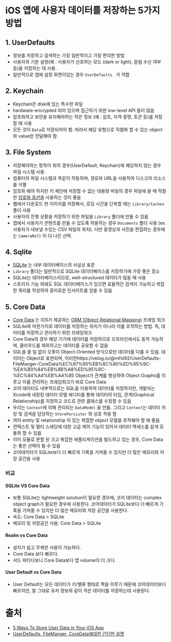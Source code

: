# iOS 앱에 사용자 데이터를 저장하는 5가지 방법

## 1. UserDefaults

- 정보를 저장하고 검색하는 가장 일반적이고 가장 편리한 방법
- 사용자의 기본 설정(예 : 사용자가 선호하는 모드 (dark or light), 알림 수신 여부 등)을 저장하는 데 사용.
- 일반적으로 앱에 설정 화면이있는 경우 `UserDefaults ` 가 적합

## 2. Keychain

- Keychain은 disk에 있는 특수한 파일
- hardware-encrypted 되어 있으며 접근하기 위한 low-level API 들이 많음
- 암호화하고 보안을 유지해야하는 작은 정보 (예 : 암호, 자격 증명, 토큰 등)를 저장할 때 사용
- 모든 것이 `Data`로 저장되어야 함. 따라서 해당 유형으로 직렬화 할 수 있는 object와 value만 전달해야 함.

## 3. File System

- 저장해야하는 항목이 위의 경우(UserDefault, Keychain)에 해당하지 않는 경우 파일 시스템 사용.
- 컴퓨터의 파일 시스템과 똑같이 작동하며, 경로와 URL을 사용하여 디스크의 리소스를 식별
- 암호화 해야 하지만 키 체인에 저장할 수 없는 대용량 파일의 경우 파일에 쓸 때 적절한 [암호화 옵션을](https://developer.apple.com/documentation/uikit/protecting_the_user_s_privacy/encrypting_your_app_s_files) 사용하는 것이 좋음
- 웹에서 다운로드 한 이미지를 저장해서, 로딩 시간을 단축할 때는  `Library/Caches` 폴더 사용
- 사용자의 진행 상황을 저장하기 위한 파일을 `Library` 폴더에 만들 수 있음
- 앱에서 사용자가 콘텐츠를 만들 수 있도록 허용하는 경우 `Documents` 폴더 사용 (ex. 사용자가 내보낼 수있는 CSV 파일의 위치). 다만 동영상과 사진을 편집하는 경우에는 `CameraRoll` 이 더 나은 선택.

## 4. Sqlite

- [SQLite](https://www.sqlite.org/index.html) 는 내부 데이터베이스의 사실상 표준
-  `Library` 폴더는 일반적으로 SQLite 데이터베이스를 저장하기에 가장 좋은 장소
- SQLite는 데이터베이스이므로, well-structured 데이터가 많을 때 사용
- 스토리지 기능 외에도 SQL 데이터베이스가 있으면 효율적인 검색이 가능하고 복잡한 쿼리를 작성하여 흥미로운 인사이트를 얻을 수 있음


## 5. Core Data

- [Core Data](https://developer.apple.com/documentation/coredata) 는 iOS가 제공하는 [ORM (Object-Relational Mapping)](https://en.wikipedia.org/wiki/Object–relational_mapping) 프레임 워크
- SQLite와 마찬가지로 데이터를 저장하는 위치가 아니라 이를 조작하는 방법. 즉, 데이터를 저장하고 관리하기 위한 프레임워크
- Core Data의 경우 해당 기기에 데이터를 저장하므로 오프라인에서도 동작 가능하며, 클라우드를 제외하고는 데이터를 공유할 수 없음
- SQL을 쓸 일 없이 오롯이 Object-Oriented 방식으로만 데이터를 다룰 수 있음. 데이터는 Object로 표현되며, 이러한https://velog.io/@rnfxl92/UserDefaults-FileManger-CoreData%EC%97%90%EB%8C%80%ED%95%9C-%EA%B0%84%EB%8B%A8%ED%95%9C-%EC%84%A4%EB%AA%85 Object가 관계를 형성하여 Object Graphs를 이루고 이를 관리하는 프레임워크가 바로 Core Data
- 코어 데이터도 내부적으로는 SQL을 이용하여 데이터를 저장하지만, 개발자는 Xcode에 내장된 데이터 모델 에디터를 통해 데이터의 타입, 관계(Graphical Relationship)를 지정하고 코드로 관련 클래스를 수정할 수 있음
- 우리는 `Context`에 의해 관리되는  `DataModel` 을 만듦. 그리고 `Context`는 데이터 저장 및 검색을 담당하는 `StorePersistor` 와 상호 작용 함
- 여러 entity 및 relationship 이 있는 복잡한 object 모델을 추적해야 할 때 좋음
- 컨텍스트 및 멀티 스레딩에 대한 고급 제어 기능이 있어서 데이터 액세스를 쉽게 모듈화 할 수 있음
- 이미 모듈로 분할 된 크고 복잡한 애플리케이션을 빌드하고 있는 경우, Core Data는 좋은 선택이 될 수 있음
- 코어데이터가 SQLite보다 더 빠르게 기록을 가져올 수 있지만 더 많은 메모리와 저장 공간을 사용

### 비교
#### SQLite VS Core Data
- 보통 SQLite는 lightweight solution이 필요한 경우에, 코어 데이터는 complex object graph가 필요한 경우에 사용한다. 코어데이터가 SQLite보다 더 빠르게 기록을 가져올 수 있지만 더 많은 메모리와 저장 공간을 사용한다.
- 속도: Core Data > SQLite
- 메모리 및 저장공간 사용: Core Data > SQLite

#### Realm vs Core Data
- 설치가 쉽고 무제한 사용이 가능하다.
- Core Data 보다 빠르다.
- 서드 파티다보니 Core Data보다 앱 volume이 더 크다.

#### User Default vs Core Data
- User Default는 모든 데이터가 키/밸류 형태로 짝을 이루기 때문에 코어데이터보다 빠르지만, 말 그대로 유저 정보와 같이 작은 데이터를 저장하는데 사용된다.


# 출처

- [5 Ways To Store User Data in Your iOS App](https://betterprogramming.pub/5-ways-to-store-user-data-in-your-ios-app-595d61c89667)
- [UserDefaults, FileManger, CoreData에대한 간단한 설명](https://velog.io/@rnfxl92/UserDefaults-FileManger-CoreData%EC%97%90%EB%8C%80%ED%95%9C-%EA%B0%84%EB%8B%A8%ED%95%9C-%EC%84%A4%EB%AA%85)
